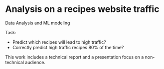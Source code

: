 # Analysis on a recipes website traffic
Data Analysis and ML modeling

Task:
 - Predict which recipes will lead to high traffic?
 - Correctly predict high traffic recipes 80% of the time?

This work includes a technical report and a presentation focus on a non-technical audience.

